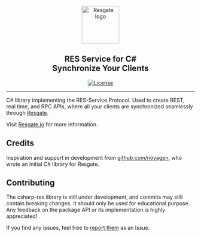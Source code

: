 <p align="center"><a href="https://resgate.io" target="_blank" rel="noopener noreferrer"><img width="100" src="https://resgate.io/img/resgate-logo.png" alt="Resgate logo"></a></p>


<h2 align="center"><b>RES Service for C#</b><br/>Synchronize Your Clients</h2>
</p>

<p align="center">
<a href="http://opensource.org/licenses/MIT"><img src="https://img.shields.io/badge/license-MIT-blue.svg" alt="License"></a>
</p>

---
C# library implementing the RES-Service Protocol. Used to create REST, real time, and RPC APIs, where all your clients are synchronized seamlessly through [Resgate](https://github.com/jirenius/resgate).


Visit [Resgate.io](https://resgate.io) for more information.

## Credits

Inspiration and support in development from [github.com/novagen](https://github.com/novagen), who wrote an initial C# library for Resgate.

## Contributing

The csharp-res library is still under development, and commits may still contain breaking changes. It should only be used for educational purpose. Any feedback on the package API or its implementation is highly appreciated!

If you find any issues, feel free to [report them](https://github.com/jirenius/csharp-res/issues/new) as an Issue.
